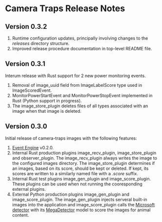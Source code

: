 # Camera Traps Release Notes

## Version 0.3.2

1. Runtime configuration updates, principally involving changes to the *releases* directory structure.
2. Improved release procedure documentation in top-level README file.

## Version 0.3.1

Interum release with Rust support for 2 new power monitoring events.

1. Removal of image_uuid field from ImageLabelScore type used in ImageScoredEvent.
2. MonitorPowerStartEvent and MonitorPowerStopEvent implemented in Rust (Python support in progress).
3. The image_store_plugin deletes files of all types associated with an image when that image is deleted.

## Version 0.3.0

Initial release of camera-traps images with the following features:

1. [Event Engine](https://github.com/tapis-project/event-engine) v0.2.0.
2. Internal Rust production plugins image_recv_plugin, image_store_plugin and observer_plugin.  The image_recv_plugin always writes the image to the configured images directory.  The image_store_plugin determines if an images, based on its score, should be kept or deleted.  If kept, its scores are written to a similarly named file with a *.score* suffix.
3. Internal Rust test plugins image_gen_plugin and image_score_plugin.  These plugins can be used when not running the cooresponding external plugins.
4. External Python production plugins image_gen_plugin and image_score_plugin. The image_gen_plugin injects serveral built-in images into the application and image_score_plugin calls the [Microsoft detector](https://github.com/microsoft/CameraTraps) with its [MegaDetector](https://github.com/microsoft/CameraTraps/blob/main/megadetector.md) model to score the images for animal content.
